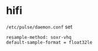 # hifi

`/etc/pulse/daemon.conf` set

```
resample-method: soxr-vhq
default-sample-format = float32le
```
